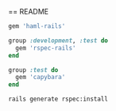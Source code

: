 == README

```rb
gem 'haml-rails'

group :development, :test do
  gem 'rspec-rails'
end

group :test do
  gem 'capybara'
end
```

```sh
rails generate rspec:install
```